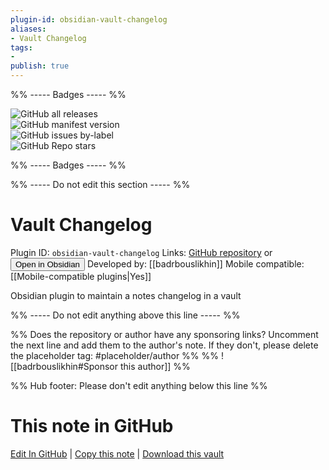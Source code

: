 ```yaml
---
plugin-id: obsidian-vault-changelog
aliases:
- Vault Changelog
tags: 
- 
publish: true
---
```


%% ----- Badges ----- %%

![GitHub all releases](https://img.shields.io/github/downloads/badrbouslikhin/obsidian-vault-changelog/total?color=573E7A&logo=github&style=for-the-badge)   
![GitHub manifest version](https://img.shields.io/github/manifest-json/v/badrbouslikhin/obsidian-vault-changelog?color=573E7A&logo=github&style=for-the-badge)   
![GitHub issues by-label](https://img.shields.io/github/issues/badrbouslikhin/obsidian-vault-changelog/help%20wanted?color=573E7A&logo=github&style=for-the-badge)   
![GitHub Repo stars](https://img.shields.io/github/stars/badrbouslikhin/obsidian-vault-changelog?color=573E7A&logo=github&style=for-the-badge)

%% ----- Badges ----- %%

%% ----- Do not edit this section ----- %%

# Vault Changelog

Plugin ID: `obsidian-vault-changelog`
Links: [GitHub repository](https://github.com/badrbouslikhin/obsidian-vault-changelog) or [<button id=HH>Open in Obsidian</button>](obsidian://show-plugin?id=obsidian-vault-changelog)
Developed by: [[badrbouslikhin]]
Mobile compatible: [[Mobile-compatible plugins|Yes]]

Obsidian plugin to maintain a notes changelog in a vault

%% ----- Do not edit anything above this line ----- %% 

%% Does the repository or author have any sponsoring links? Uncomment the next line and add them to the author's note. If they don't, please delete the placeholder tag: #placeholder/author %%
%% ![[badrbouslikhin#Sponsor this author]] %%

%% Hub footer: Please don't edit anything below this line %%

# This note in GitHub

<span class="git-footer">[Edit In GitHub](https://github.dev/obsidian-community/obsidian-hub/blob/main/02%20-%20Community%20Expansions/02.05%20All%20Community%20Expansions/Plugins/obsidian-vault-changelog.md "git-hub-edit-note") | [Copy this note](https://raw.githubusercontent.com/obsidian-community/obsidian-hub/main/02%20-%20Community%20Expansions/02.05%20All%20Community%20Expansions/Plugins/obsidian-vault-changelog.md "git-hub-copy-note") | [Download this vault](https://github.com/obsidian-community/obsidian-hub/archive/refs/heads/main.zip "git-hub-download-vault") </span>
